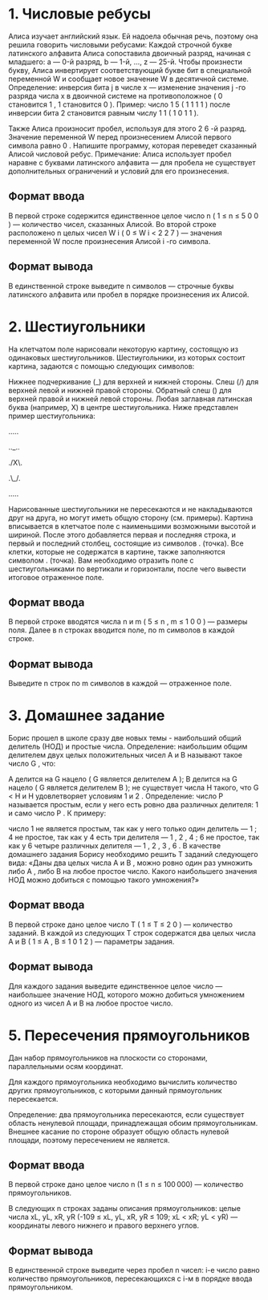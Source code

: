 # 1. Числовые ребусы
Алиса изучает английский язык. Ей надоела обычная речь, поэтому она решила говорить числовыми ребусами:
Каждой строчной букве латинского алфавита Алиса сопоставила двоичный разряд, начиная с младшего: a — 0-й разряд, b — 1-й, …, z — 25-й.
Чтобы произнести букву, Алиса инвертирует соответствующий букве бит в специальной переменной W
 и сообщает новое значение 
W
 в десятичной системе.
Определение: инверсия бита 
j
 в числе 
x
  — изменение значения 
j
-го разряда числа 
x
 в двоичной системе на противоположное (
0
 становится 
1
, 
1
 становится 
0
).
Пример: число 
1
5
 (
1
1
1
1
) после инверсии бита 
2
 становится равным числу 
1
1
 (
1
0
1
1
).

Также Алиса произносит пробел, используя для этого 
2
6
-й разряд.
Значение переменной 
W
 перед произнесением Алисой первого символа равно 
0
.
Напишите программу, которая переведет сказанный Алисой числовой ребус.
Примечание: Алиса использует пробел наравне с буквами латинского алфавита  — для пробела не существует дополнительных ограничений и условий для его произнесения.

## Формат ввода
В первой строке содержится единственное целое число 
n
 (
1
≤
n
≤
5
0
0
)  — количество чисел, сказанных Алисой.
Во второй строке расположено 
n
 целых чисел 
W
i
 (
0
≤
W
i
<
2
2
7
)  — значения переменной 
W
 после произнесения Алисой 
i
-го символа.

## Формат вывода
В единственной строке выведите 
n
 символов  — строчные буквы латинского алфавита или пробел в порядке произнесения их Алисой.
 
# 2. Шестиугольники
На клетчатом поле нарисовали некоторую картину, состоящую из одинаковых шестиугольников.
Шестиугольники, из которых состоит картина, задаются с помощью следующих символов:

Нижнее подчеркивание (_) для верхней и нижней стороны.
Слеш (/) для верхней левой и нижней правой стороны.
Обратный слеш (\) для верхней правой и нижней левой стороны.
Любая заглавная латинская буква (например, X) в центре шестиугольника.
Ниже представлен пример шестиугольника:

 .....
 
 .._..
 
 ./X\\.
 
 .\\_/.
 
 .....


Нарисованные шестиугольники не пересекаются и не накладываются друг на друга, но могут иметь общую сторону (см. примеры).
Картина вписывается в клетчатое поле с наименьшими возможными высотой и шириной. После этого добавляется первая и последняя строка, и первый и последний столбец, состоящие из символов . (точка). Все клетки, которые не содержатся в картине, также заполняются символом . (точка).
Вам необходимо отразить поле с шестиугольниками по вертикали и горизонтали, после чего вывести итоговое отраженное поле.

## Формат ввода
В первой строке вводятся числа 
n
 и 
m
 (
5
≤
n
,
m
≤
1
0
0
)  — размеры поля. Далее в 
n
 строках вводится поле, по 
m
 символов в каждой строке.
## Формат вывода
Выведите 
n
 строк по 
m
 символов в каждой  — отраженное поле.
# 3. Домашнее задание
Борис прошел в школе сразу две новых темы - наибольший общий делитель (НОД) и простые числа.
Определение: наибольшим общим делителем двух целых положительных чисел 
A
 и 
B
 называют такое число 
G
, что:

A
 делится на 
G
 нацело (
G
 является делителем 
A
);
B
 делится на 
G
 нацело (
G
 является делителем 
B
);
не существует числа 
H
 такого, что 
G
<
H
 и 
H
 удовлетворяет условиям 
1
 и 
2
.
Определение: число 
P
 называется простым, если у него есть ровно два различных делителя: 
1
 и само число 
P
.
К примеру:

число 
1
 не является простым, так как у него только один делитель  — 
1
;
4
 не простое, так как у 
4
 есть три делителя  — 
1
, 
2
, 
4
;
6
 не простое, так как у 
6
 четыре различных делителя  — 
1
, 
2
, 
3
, 
6
.
В качестве домашнего задания Борису необходимо решить 
T
 заданий следующего вида:
«Даны два целых числа 
A
 и 
B
, можно ровно один раз умножить либо 
A
, либо 
B
 на любое простое число. Какого наибольшего значения НОД можно добиться с помощью такого умножения?»


## Формат ввода
В первой строке дано целое число 
T
 (
1
≤
T
≤
2
0
)  — количество заданий.
В каждой из следующих 
T
 строк содержатся два целых числа 
A
 и 
B
 (
1
≤
A
,
B
≤
1
0
1
2
)  — параметры задания.

## Формат вывода
Для каждого задания выведите единственное целое число  — наибольшее значение НОД, которого можно добиться умножением одного из чисел 
A
 и 
B
 на любое простое число.
# 5. Пересечения прямоугольников
Дан набор прямоугольников на плоскости со сторонами, параллельными осям координат.

Для каждого прямоугольника необходимо вычислить количество других прямоугольников, с которыми данный прямоугольник пересекается.

Определение: два прямоугольника пересекаются, если существует область ненулевой площади, принадлежащая обоим прямоугольникам. Внешнее касание по стороне образует общую область нулевой площади, поэтому пересечением не является.

## Формат ввода
В первой строке дано целое число n (1 ≤ n ≤ 100 000)  — количество прямоугольников.

В следующих n строках заданы описания прямоугольников: целые числа xL, yL, xR, yR (-109 ≤ xL, yL, xR, yR ≤ 109; xL < xR; yL < yR)  — координаты левого нижнего и правого верхнего углов.

## Формат вывода
В единственной строке выведите через пробел n чисел: i-е число равно количество прямоугольников, пересекающихся с i-м в порядке ввода прямоугольником.
